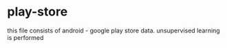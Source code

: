 # play-store
this file consists of android - google play store data.
unsupervised learning is performed
